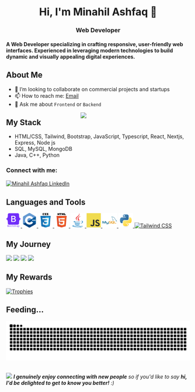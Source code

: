 <h1 align="center">Hi, I'm Minahil Ashfaq 👋</h1>
<h3 align="center"> Web Developer</h3>

<h4 align="left">
  A Web Developer specializing in crafting responsive, user-friendly web interfaces. Experienced in leveraging modern technologies to build dynamic and visually appealing digital experiences.
</h4>


## About Me
- 🔭 I’m looking to collaborate on commercial projects and startups
- 📫 How to reach me: [Email](mailto:Minahilashfaq48@gmail.com)
- 💬 Ask me about `Frontend` or `Backend`

<img align="right" src="https://octodex.github.com/images/welcometocat.png" width="300" />

## My Stack
- HTML/CSS, Tailwind, Bootstrap, JavaScript, Typescript, React, Nextjs, Express, Node js
- SQL, MySQL, MongoDB
- Java, C++, Python

<h3 align="left">Connect with me:</h3>
<p align="left">
    <a href="https://www.linkedin.com/in/minahil-ashfaq-781011272/" target="_blank">
        <img align="center" src="https://raw.githubusercontent.com/rahuldkjain/github-profile-readme-generator/master/src/images/icons/Social/linked-in-alt.svg" alt="Minahil Ashfaq LinkedIn" height="30" width="40" />
    </a>
</p>

## Languages and Tools
<div align="left">
    <a href="https://getbootstrap.com" target="_blank" rel="noreferrer">
        <img src="https://raw.githubusercontent.com/devicons/devicon/master/icons/bootstrap/bootstrap-plain-wordmark.svg" alt="Bootstrap" width="40" height="40" />
    </a>
    <a href="https://www.w3schools.com/cpp/" target="_blank" rel="noreferrer">
        <img src="https://raw.githubusercontent.com/devicons/devicon/master/icons/cplusplus/cplusplus-original.svg" alt="C++" width="40" height="40" />
    </a>
    <a href="https://www.w3schools.com/css/" target="_blank" rel="noreferrer">
        <img src="https://raw.githubusercontent.com/devicons/devicon/master/icons/css3/css3-original-wordmark.svg" alt="CSS3" width="40" height="40" />
    </a>
    <a href="https://www.w3.org/html/" target="_blank" rel="noreferrer">
        <img src="https://raw.githubusercontent.com/devicons/devicon/master/icons/html5/html5-original-wordmark.svg" alt="HTML5" width="40" height="40" />
    </a>
    <a href="https://www.java.com" target="_blank" rel="noreferrer">
        <img src="https://raw.githubusercontent.com/devicons/devicon/master/icons/java/java-original.svg" alt="Java" width="40" height="40" />
    </a>
    <a href="https://developer.mozilla.org/en-US/docs/Web/JavaScript" target="_blank" rel="noreferrer">
        <img src="https://raw.githubusercontent.com/devicons/devicon/master/icons/javascript/javascript-original.svg" alt="JavaScript" width="40" height="40" />
    </a>
    <a href="https://www.mysql.com/" target="_blank" rel="noreferrer">
        <img src="https://raw.githubusercontent.com/devicons/devicon/master/icons/mysql/mysql-original-wordmark.svg" alt="MySQL" width="40" height="40" />
    </a>
    <a href="https://www.python.org" target="_blank" rel="noreferrer">
        <img src="https://raw.githubusercontent.com/devicons/devicon/master/icons/python/python-original.svg" alt="Python" width="40" height="40" />
    </a>
    <a href="https://tailwindcss.com/" target="_blank" rel="noreferrer">
        <img src="https://www.vectorlogo.zone/logos/tailwindcss/tailwindcss-icon.svg" alt="Tailwind CSS" width="40" height="40" />
    </a>
</div>

## My Journey
<div>
  <img width="440px" src="https://github-readme-stats.vercel.app/api?username=minahil48&show_icons=true&theme=onedark" />
  <img width="385px" src="https://github-readme-stats.anuraghazra1.vercel.app/api/top-langs/?username=minahil48&layout=compact&theme=onedark" />
  <img width="440px" src="https://github-readme-activity-graph.vercel.app/graph?username=minahil48&theme=github" />
  <img width="385px" src="https://github-readme-streak-stats.herokuapp.com/?user=minahil48&theme=onedark" />
</div>

## My Rewards
[![Trophies](https://github-profile-trophy.vercel.app/?username=minahil48&theme=onedark)](https://github.com/ryo-ma/github-profile-trophy)

## Feeding...
![Snake animation](https://raw.githubusercontent.com/minahil48/minahil48/output/github-contribution-grid-snake-dark.svg)

##
<img src="https://media.giphy.com/media/LnQjpWaON8nhr21vNW/giphy.gif" width="60"> <em><b>I genuinely enjoy connecting with new people</b> so if you'd like to say <b>hi, I'd be delighted to get to know you better!</b> :)</em>
